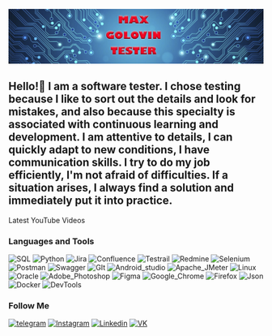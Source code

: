 [![Header](https://github.com/Max13Tester/Max13Tester/blob/main/imag/Git%20imag%20Golovin.png)](https://www.linkedin.com/in/maxim-golovin-b21042294/)

## Hello!🤝 I am a software tester. I chose testing because I like to sort out the details and look for mistakes, and also because this specialty is associated with continuous learning and development. I am attentive to details, I can quickly adapt to new conditions, I have communication skills. I try to do my job efficiently, I'm not afraid of difficulties. If a situation arises, I always find a solution and immediately put it into practice.

Latest YouTube Videos

### Languages and Tools
![SQL](https://img.shields.io/badge/SQL-6ab2f4?style=style%20for-the-badge&logo=Mysql)
![Python](https://img.shields.io/badge/Python-9cf1c6?style=style%20for-the-badge&logo=python)
![Jira](https://img.shields.io/badge/Jira-0eabf4?style=style%20for-the-badge&logo=jira)
![Confluence](https://img.shields.io/badge/Confluence-0eabf4?style=style%20for-the-badge&logo=confluence)
![Testrail](https://img.shields.io/badge/Testrail-0eabf4?style=style%20for-the-badge&logo=testrail)
![Redmine](https://img.shields.io/badge/Redmine-fc0612?style=style%20for-the-badge&logo=redmine)
![Selenium](https://img.shields.io/badge/Selenium-e9f4c2?style=style%20for-the-badge&logo=selenium)
![Postman](https://img.shields.io/badge/Postman-fcf255?style=style%20for-the-badge&logo=postman)
![Swagger](https://img.shields.io/badge/Swagger-f9eafd?style=style%20for-the-badge&logo=swagger)
![GIt](https://img.shields.io/badge/Git-b7d5e2?style=style%20for-the-badge&logo=git)
![Android_studio](https://img.shields.io/badge/Android_Studio-d1f4e9?style=style%20for-the-badge&logo=android-studio)
![Apache_JMeter](https://img.shields.io/badge/Apache_JMeter-f0698f?style=style%20for-the-badge&logo=Apache-JMeter)
![Linux](https://img.shields.io/badge/Linux-c6eaf7?style=style%20for-the-badge&logo=Linux)
![Oracle](https://img.shields.io/badge/Oracle-f56c22?style=style%20for-the-badge&logo=oracle)
![Adobe_Photoshop](https://img.shields.io/badge/Adobe_Photoshop-f2f858?style=style%20for-the-badge&logo=adobe-photoshop)
![Figma](https://img.shields.io/badge/Figma-e8f015?style=style%20for-the-badge&logo=figma)
![Google_Chrome](https://img.shields.io/badge/Google_Chrome-fcfcfc?style=style%20for-the-badge&logo=Google-Chrome)
![Firefox](https://img.shields.io/badge/Firefox-fcfcfc?style=style%20for-the-badge&logo=Firefox)
![Json](https://img.shields.io/badge/JSON-f88c0e?style=style%20for-the-badge&logo=json)
![Docker](https://img.shields.io/badge/Docker-0ef8b9?style=style%20for-the-badge&logo=Docker)
![DevTools](https://img.shields.io/badge/DevTools-9b2eb6?style=style%20for-the-badge&logo=DevTools)

### Follow Me
[![telegram](https://img.shields.io/badge/Telegram-f2f858?style=style%20for-the-badge&logo=telegram)](https://web.telegram.org/a/)
[![Instagram](https://img.shields.io/badge/Instagram-24aae8?style=style%20for-the-badge&logo=instagram)](https://www.instagram.com/maks_valerich_/)
[![Linkedin](https://img.shields.io/badge/Linkedin-24aae8?style=style%20for-the-badge&logo=linkedin)](https://www.linkedin.com/in/maxim-golovin-b21042294/)
[![VK](https://img.shields.io/badge/VK-24aae8?style=style%20for-the-badge&logo=vk)](https://vk.com/max.golovin)



